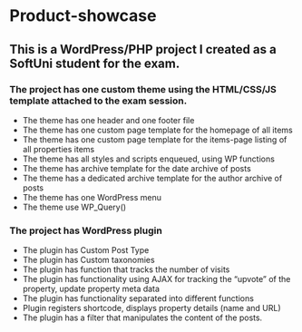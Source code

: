 # Product-showcase

## This is a WordPress/PHP project I created as a SoftUni student for the exam.

###	The project has one custom theme using the HTML/CSS/JS template attached to the exam session.

-  The theme has one header and one footer file
-  The theme has one custom page template for the homepage of all items 
-  The theme has one custom page template for the items-page listing of all properties items 
-  The theme has all styles and scripts enqueued, using WP functions
-  The theme has archive template for the date archive of posts
-  The theme has a dedicated archive template for the author archive of posts
-  The theme has one WordPress menu 
-  The theme use WP_Query()

###	The project has WordPress plugin

-  The plugin has Custom Post Type
-  The plugin has Custom taxonomies
-  The plugin has function that tracks the number of visits
-  The plugin has functionality using AJAX  for tracking the “upvote” of the property, update property meta data
-  The plugin has functionality separated into different functions
-  Plugin registers shortcode, displays property details (name and URL)
-  The plugin has a filter that manipulates the content of the posts.
